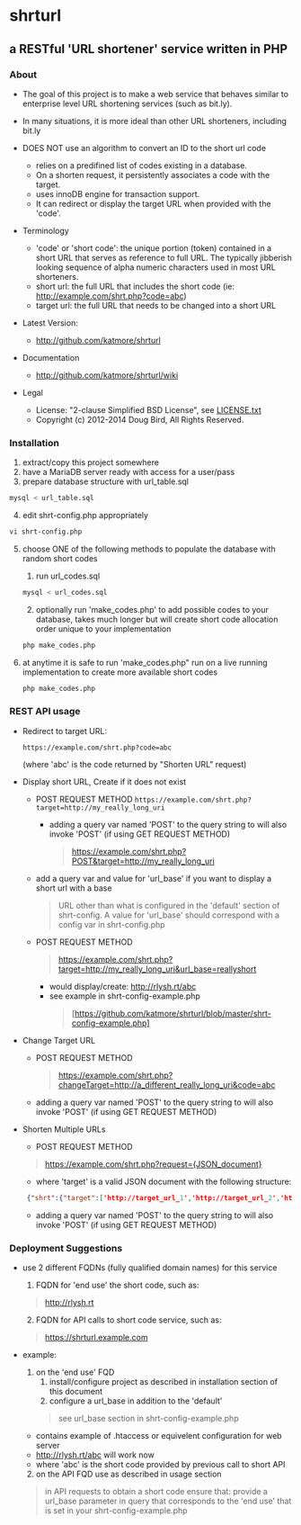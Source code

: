 # shrturl #
## a RESTful 'URL shortener' service written in PHP ##

### About ###
* The goal of this project is to make a web service that behaves similar to enterprise level URL shortening services (such as bit.ly).
* In many situations, it is more ideal than other URL shorteners, including bit.ly
* DOES NOT use an algorithm to convert an ID to the short url code
   * relies on a predifined list of codes existing in a database.
   * On a shorten request, it persistently associates a code with the target.
   * uses innoDB engine for transaction support.
   * It can redirect or display the target URL when provided with the 'code'.

* Terminology
   * 'code' or 'short code': the unique portion (token) contained in a short URL
	that serves as reference to full URL. The typically jibberish looking sequence of alpha numeric
	characters used in most URL shorteners.
   * short url: the full URL that includes the short code (ie: http://example.com/shrt.php?code=abc)
   * target url: the full URL that needs to be changed into a short URL

* Latest Version:
   * http://github.com/katmore/shrturl

* Documentation
   * http://github.com/katmore/shrturl/wiki

* Legal
   * License: "2-clause Simplified BSD License", see [LICENSE.txt](https://github.com/katmore/shrturl/blob/master/LICENSE.txt)
   * Copyright (c) 2012-2014 Doug Bird, All Rights Reserved.

### Installation ###
   1. extract/copy this project somewhere
   2. have a MariaDB server ready with access for a user/pass 
   3. prepare database structure with url_table.sql
   
   ``` sh
   mysql < url_table.sql
   ```
 
   4. edit shrt-config.php appropriately
   ``` sh
   vi shrt-config.php
   ```
   5. choose ONE of the following methods to populate the database with random short codes
      1. run url_codes.sql
      ``` sh
      mysql < url_codes.sql
      ```
      
      2. optionally run 'make_codes.php' to add possible codes to your database, takes much longer but will create short code allocation order unique to your implementation
      ``` sh
      php make_codes.php
      ```
      
   6. at anytime it is safe to run 'make_codes.php" run on a live running implementation to create more available short codes
     
      ``` sh
      php make_codes.php
      ```
	
### REST API usage ###
* Redirect to target URL:

   `https://example.com/shrt.php?code=abc`

	(where 'abc' is the code returned by "Shorten URL" request)
	
* Display short URL, Create if it does not exist
	* POST REQUEST METHOD
      	`https://example.com/shrt.php?target=http://my_really_long_uri`
      * adding a query var named 'POST' to the query string to will also invoke 'POST' (if using GET REQUEST METHOD)
         > https://example.com/shrt.php?POST&target=http://my_really_long_uri
   	* add a query var and value for 'url_base' if you want to display a short url with a base
   		> URL other than what is configured in the 'default' section of shrt-config.
         > A value for 'url_base' should correspond with a config var in shrt-config.php
   		
   * POST REQUEST METHOD
      > https://example.com/shrt.php?target=http://my_really_long_uri&url_base=reallyshort
		* would display/create: http://rlysh.rt/abc
      * see example in shrt-config-example.php
         > [https://github.com/katmore/shrturl/blob/master/shrt-config-example.php]
	
* Change Target URL
	* POST REQUEST METHOD
      	> https://example.com/shrt.php?changeTarget=http://a_different_really_long_uri&code=abc
	* adding a query var named 'POST' to the query string to will also invoke 'POST' (if using GET REQUEST METHOD)

* Shorten Multiple URLs
	* POST REQUEST METHOD
   > https://example.com/shrt.php?request={JSON_document}
	* where 'target' is a valid JSON document with the following structure:

   ``` json
	{"shrt":{"target":['http://target_url_1','http://target_url_2','http://etc']}}
   ```
   
	* adding a query var named 'POST' to the query string to will also invoke 'POST' (if using GET REQUEST METHOD)
		

### Deployment Suggestions ###
* use 2 different FQDNs (fully qualified domain names) for this service
   1. FQDN for 'end use' the short code, such as: 
   > http://rlysh.rt

   2. FQDN for API calls to short code service, such as:
   > https://shrturl.example.com

* example:
   1. on the 'end use' FQD
      1. install/configure project as described in installation section of this document
      2. configure a url_base in addition to the 'default'
      > see url_base section in shrt-config-example.php
	* contains example of .htaccess or equivelent configuration for web server
	* http://rlysh.rt/abc will work now
	* where 'abc' is the short code provided by previous call to short API
				
   2. on the API FQD use as described in usage section
   > in API requests to obtain a short code ensure that:
   > provide a url_base parameter in query that corresponds to the 'end use' 
   > that is set in your shrt-config-example.php
				
		



	
